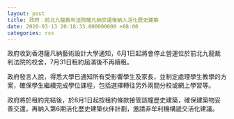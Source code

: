 ```yaml
---
layout: post
title: 政府：前北九龍裁判法院薩凡納交還後納入活化歷史建築
date: 2020-03-13 20:18:33.000000000 +08:00
categories: rss
---
```


政府收到香港薩凡納藝術設計大學通知，6月1日起將會停止營運位於前北九龍裁判法院的校舍，7月31日租約屆滿後不再續租。

政府發言人說，得悉大學已通知所有受影響學生及家長，並制定處理學生教學的方案，確保學生繼續完成學位課程，包括選擇轉往另外兩間分校或網上學習等。

政府將於租約完結後，於8月1日起按租約條款接管該幢歷史建築，確保建築物妥善交還，再納入第6期活化歷史建築伙伴計劃，邀請非牟利機構遞交活化建議。
